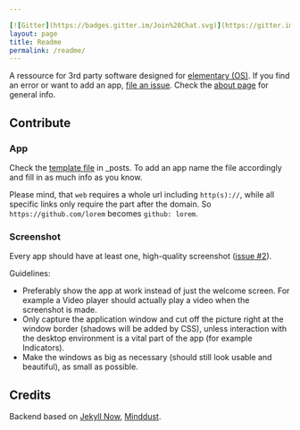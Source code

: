```yaml
---

[![Gitter](https://badges.gitter.im/Join%20Chat.svg)](https://gitter.im/quassy/elementary-apps?utm_source=badge&utm_medium=badge&utm_campaign=pr-badge&utm_content=badge)
layout: page
title: Readme
permalink: /readme/
---
```


A ressource for 3rd party software designed for [elementary (OS)](http://elementaryos.org). If you find an error or want to add an app, [file an issue](https://github.com/quassy/elementary-apps/issues/new). Check the [about page](http://quassy.github.io/elementary-apps/about/) for general info.

## Contribute

### App

Check the [template file](https://github.com/quassy/elementary-apps/blob/gh-pages/_posts/1970-01-01-Template.md) in _posts. To add an app name the file accordingly and fill in as much info as you know. 

Please mind, that `web` requires a whole url including `http(s)://`, while all specific links only require the part after the domain. So `https://github.com/lorem` becomes `github: lorem`.

### Screenshot

Every app should have at least one, high-quality screenshot ([issue #2](https://github.com/quassy/elementary-apps/issues/2)).

Guidelines: 

 * Preferably show the app at work instead of just the welcome screen. For example a Video player should actually play a video when the screenshot is made.
 * Only capture the application window and cut off the picture right at the window border (shadows will be added by CSS), unless interaction with the desktop environment is a vital part of the app (for example Indicators).
 * Make the windows as big as necessary (should still look usable and beautiful), as small as possible.

## Credits

Backend based on [Jekyll Now](https://github.com/barryclark/jekyll-now), [Minddust](http://www.minddust.com/post/tags-and-categories-on-github-pages/).
